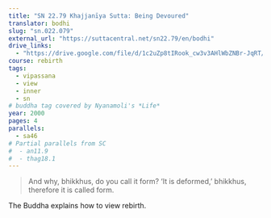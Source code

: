 ```yaml
---
title: "SN 22.79 Khajjanīya Sutta: Being Devoured"
translator: bodhi
slug: "sn.022.079"
external_url: "https://suttacentral.net/sn22.79/en/bodhi"
drive_links:
  - "https://drive.google.com/file/d/1c2uZp8tIRook_cw3v3AHlWbZNBr-JqRT/view?usp=drivesdk"
course: rebirth
tags:
  - vipassana
  - view
  - inner
  - sn
# buddha tag covered by Nyanamoli's *Life*
year: 2000
pages: 4
parallels:
  - sa46
# Partial parallels from SC
#  - an11.9
#  - thag18.1
---
```


> And why, bhikkhus, do you call it form? ‘It is deformed,’ bhikkhus, therefore it is called form.

The Buddha explains how to view rebirth.
